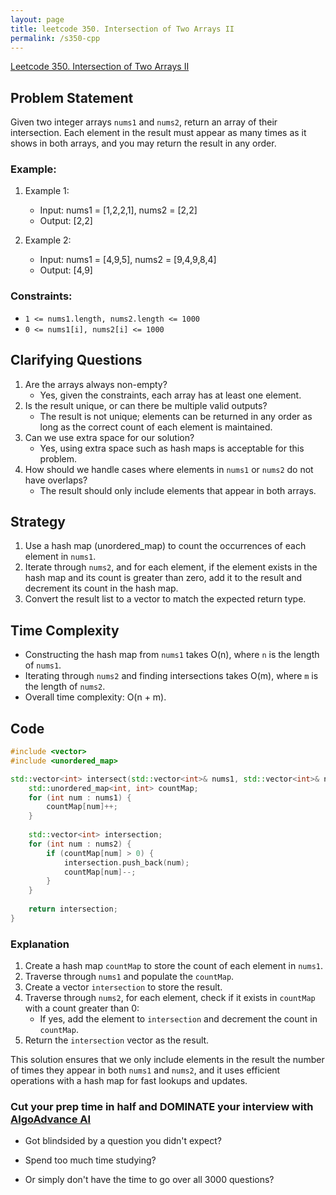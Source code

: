 ```yaml
---
layout: page
title: leetcode 350. Intersection of Two Arrays II
permalink: /s350-cpp
---
```

[Leetcode 350. Intersection of Two Arrays II](https://algoadvance.github.io/algoadvance/l350)
## Problem Statement

Given two integer arrays `nums1` and `nums2`, return an array of their intersection. Each element in the result must appear as many times as it shows in both arrays, and you may return the result in any order.

### Example:
1. Example 1:
   - Input: nums1 = [1,2,2,1], nums2 = [2,2]
   - Output: [2,2]

2. Example 2:
   - Input: nums1 = [4,9,5], nums2 = [9,4,9,8,4]
   - Output: [4,9]

### Constraints:
- `1 <= nums1.length, nums2.length <= 1000`
- `0 <= nums1[i], nums2[i] <= 1000`

## Clarifying Questions
1. Are the arrays always non-empty?
    - Yes, given the constraints, each array has at least one element.
2. Is the result unique, or can there be multiple valid outputs?
   - The result is not unique; elements can be returned in any order as long as the correct count of each element is maintained.
3. Can we use extra space for our solution?
   - Yes, using extra space such as hash maps is acceptable for this problem.
4. How should we handle cases where elements in `nums1` or `nums2` do not have overlaps?
   - The result should only include elements that appear in both arrays.

## Strategy
1. Use a hash map (unordered_map) to count the occurrences of each element in `nums1`.
2. Iterate through `nums2`, and for each element, if the element exists in the hash map and its count is greater than zero, add it to the result and decrement its count in the hash map.
3. Convert the result list to a vector to match the expected return type.

## Time Complexity
- Constructing the hash map from `nums1` takes O(n), where `n` is the length of `nums1`.
- Iterating through `nums2` and finding intersections takes O(m), where `m` is the length of `nums2`.
- Overall time complexity: O(n + m).

## Code
```cpp
#include <vector>
#include <unordered_map>

std::vector<int> intersect(std::vector<int>& nums1, std::vector<int>& nums2) {
    std::unordered_map<int, int> countMap;
    for (int num : nums1) {
        countMap[num]++;
    }
    
    std::vector<int> intersection;
    for (int num : nums2) {
        if (countMap[num] > 0) {
            intersection.push_back(num);
            countMap[num]--;
        }
    }
    
    return intersection;
}
```

### Explanation
1. Create a hash map `countMap` to store the count of each element in `nums1`.
2. Traverse through `nums1` and populate the `countMap`.
3. Create a vector `intersection` to store the result.
4. Traverse through `nums2`, for each element, check if it exists in `countMap` with a count greater than 0:
   - If yes, add the element to `intersection` and decrement the count in `countMap`.
5. Return the `intersection` vector as the result.

This solution ensures that we only include elements in the result the number of times they appear in both `nums1` and `nums2`, and it uses efficient operations with a hash map for fast lookups and updates.


### Cut your prep time in half and DOMINATE your interview with [AlgoAdvance AI](https://algoAdvance.com)

- Got blindsided by a question you didn't expect?

- Spend too much time studying?

- Or simply don't have the time to go over all 3000 questions?

